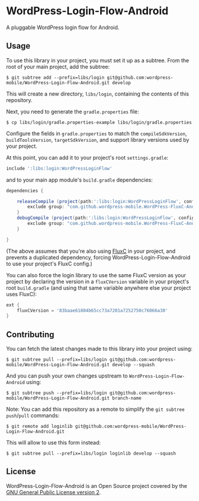 # WordPress-Login-Flow-Android

A pluggable WordPress login flow for Android.

## Usage ##

To use this library in your project, you must set it up as a subtree.
From the root of your main project, add the subtree:

    $ git subtree add --prefix=libs/login git@github.com:wordpress-mobile/WordPress-Login-Flow-Android.git develop

This will create a new directory, `libs/login`, containing the contents of this repository.

Next, you need to generate the `gradle.properties` file:

    $ cp libs/login/gradle.properties-example libs/login/gradle.properties

Configure the fields in `gradle.properties` to match the `compileSdkVersion`,
`buildToolsVersion`, `targetSdkVersion`, and support library versions used
by your project.

At this point, you can add it to your project's root `settings.gradle`:

```groovy
include ':libs:login:WordPressLoginFlow'
```

and to your main app module's `build.gradle` dependencies:

```groovy
dependencies {

    releaseCompile (project(path:':libs:login:WordPressLoginFlow', configuration: 'release')) {
        exclude group: "com.github.wordpress-mobile.WordPress-FluxC-Android", module: "fluxc";
    }
    debugCompile (project(path:':libs:login:WordPressLoginFlow', configuration: 'debug')) {
        exclude group: "com.github.wordpress-mobile.WordPress-FluxC-Android", module: "fluxc";
    }

}
```

(The above assumes that you're also using [FluxC](https://github.com/wordpress-mobile/WordPress-FluxC-Android)
in your project, and prevents a duplicated dependency, forcing WordPress-Login-Flow-Android to use
your project's FluxC config.)

You can also force the login library to use the same FluxC version as your project by declaring the version
in a `fluxCVersion` variable in your project's root `build.gradle` (and using that same variable anywhere
else your project uses FluxC):

```groovy
ext {
    fluxCVersion = '83baae61804b65cc73a7201a7252750c76066a30'
}
```

## Contributing ##

You can fetch the latest changes made to this library into your project using:

    $ git subtree pull --prefix=libs/login git@github.com:wordpress-mobile/WordPress-Login-Flow-Android.git develop --squash

And you can push your own changes upstream to `WordPress-Login-Flow-Android` using:

    $ git subtree push --prefix=libs/login git@github.com:wordpress-mobile/WordPress-Login-Flow-Android.git branch-name

Note: You can add this repository as a remote to simplify the `git subtree push`/`pull` commands:

    $ git remote add loginlib git@github.com:wordpress-mobile/WordPress-Login-Flow-Android.git

This will allow to use this form instead:

    $ git subtree pull --prefix=libs/login loginlib develop --squash

## License ##

WordPress-Login-Flow-Android is an Open Source project covered by the
[GNU General Public License version 2](LICENSE.md).
